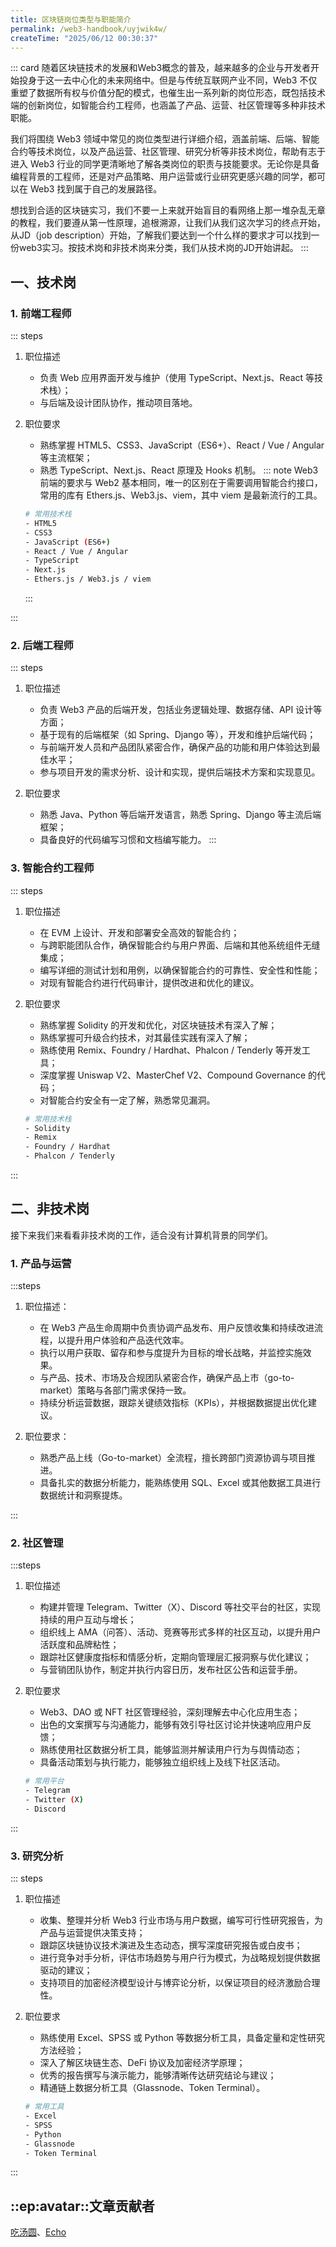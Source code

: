 ```yaml
---
title: 区块链岗位类型与职能简介
permalink: /web3-handbook/uyjwik4w/
createTime: "2025/06/12 00:30:37"
---
```

::: card
随着区块链技术的发展和Web3概念的普及，越来越多的企业与开发者开始投身于这一去中心化的未来网络中。但是与传统互联网产业不同，Web3 不仅重塑了数据所有权与价值分配的模式，也催生出一系列新的岗位形态，既包括技术端的创新岗位，如智能合约工程师，也涵盖了产品、运营、社区管理等多种非技术职能。

我们将围绕 Web3 领域中常见的岗位类型进行详细介绍，涵盖前端、后端、智能合约等技术岗位，以及产品运营、社区管理、研究分析等非技术岗位，帮助有志于进入 Web3 行业的同学更清晰地了解各类岗位的职责与技能要求。无论你是具备编程背景的工程师，还是对产品策略、用户运营或行业研究更感兴趣的同学，都可以在 Web3 找到属于自己的发展路径。

想找到合适的区块链实习，我们不要一上来就开始盲目的看网络上那一堆杂乱无章的教程，我们要遵从第一性原理，追根溯源，让我们从我们这次学习的终点开始，从JD（job description）开始，了解我们要达到一个什么样的要求才可以找到一份web3实习。按技术岗和非技术岗来分类，我们从技术岗的JD开始讲起。
::: 

## 一、技术岗

### 1. 前端工程师
::: steps
1. 职位描述
    - 负责 Web 应用界面开发与维护（使用 TypeScript、Next.js、React 等技术栈）；
    - 与后端及设计团队协作，推动项目落地。

2. 职位要求
    - 熟练掌握 HTML5、CSS3、JavaScript（ES6+）、React / Vue / Angular 等主流框架；
    - 熟悉 TypeScript、Next.js、React 原理及 Hooks 机制。
    ::: note
     Web3 前端的要求与 Web2 基本相同，唯一的区别在于需要调用智能合约接口，常用的库有 Ethers.js、Web3.js、viem，其中 viem 是最新流行的工具。

     ```bash
    # 常用技术栈
    - HTML5
    - CSS3
    - JavaScript (ES6+)
    - React / Vue / Angular
    - TypeScript
    - Next.js
    - Ethers.js / Web3.js / viem
    ```
    :::
    
:::
### 2. 后端工程师
::: steps
1. 职位描述
    - 负责 Web3 产品的后端开发，包括业务逻辑处理、数据存储、API 设计等方面；
    - 基于现有的后端框架（如 Spring、Django 等），开发和维护后端代码；
    - 与前端开发人员和产品团队紧密合作，确保产品的功能和用户体验达到最佳水平；
    - 参与项目开发的需求分析、设计和实现，提供后端技术方案和实现意见。

2. 职位要求
    - 熟悉 Java、Python 等后端开发语言，熟悉 Spring、Django 等主流后端框架；
    - 具备良好的代码编写习惯和文档编写能力。
:::

<!-- ::: note
其实大家可以发现 Web3 前端的要求和 Web2 的可以说是一模一样，所以我也认为，这是最适合我们学生去实习的岗位。唯一的区别就是平时前端调用的是后端的接口，现在除了后端还需要调用智能合约的接口，用到的库有 Ethers.js / Web3.js / viem，最新最流行的是 viem，大家可以都看一看。
::: -->

### 3. 智能合约工程师
::: steps
1. 职位描述
    - 在 EVM 上设计、开发和部署安全高效的智能合约；
    - 与跨职能团队合作，确保智能合约与用户界面、后端和其他系统组件无缝集成；
    - 编写详细的测试计划和用例，以确保智能合约的可靠性、安全性和性能；
    - 对现有智能合约进行代码审计，提供改进和优化的建议。

2. 职位要求
    - 熟练掌握 Solidity 的开发和优化，对区块链技术有深入了解；
    - 熟练掌握可升级合约技术，对其最佳实践有深入了解；
    - 熟练使用 Remix、Foundry / Hardhat、Phalcon / Tenderly 等开发工具；
    - 深度掌握 Uniswap V2、MasterChef V2、Compound Governance 的代码；
    - 对智能合约安全有一定了解，熟悉常见漏洞。
    ```bash
    # 常用技术栈
    - Solidity
    - Remix
    - Foundry / Hardhat
    - Phalcon / Tenderly
    ```
:::

## 二、非技术岗

接下来我们来看看非技术岗的工作，适合没有计算机背景的同学们。



### 1. 产品与运营

:::steps

1. 职位描述：

    - 在 Web3 产品生命周期中负责协调产品发布、用户反馈收集和持续改进流程，以提升用户体验和产品迭代效率。
    - 执行以用户获取、留存和参与度提升为目标的增长战略，并监控实施效果。
    - 与产品、技术、市场及合规团队紧密合作，确保产品上市（go-to-market）策略与各部门需求保持一致。
    - 持续分析运营数据，跟踪关键绩效指标（KPIs），并根据数据提出优化建议。

2. 职位要求：

    - 熟悉产品上线（Go-to-market）全流程，擅长跨部门资源协调与项目推进。
    - 具备扎实的数据分析能力，能熟练使用 SQL、Excel 或其他数据工具进行数据统计和洞察提炼。

:::
### 2. 社区管理

:::steps
1. 职位描述
    - 构建并管理 Telegram、Twitter（X）、Discord 等社交平台的社区，实现持续的用户互动与增长；
    - 组织线上 AMA（问答）、活动、竞赛等形式多样的社区互动，以提升用户活跃度和品牌粘性；
    - 跟踪社区健康度指标和情感分析，定期向管理层汇报洞察与优化建议；
    - 与营销团队协作，制定并执行内容日历，发布社区公告和运营手册。

2. 职位要求
    - Web3、DAO 或 NFT 社区管理经验，深刻理解去中心化应用生态；
    - 出色的文案撰写与沟通能力，能够有效引导社区讨论并快速响应用户反馈；
    - 熟练使用社区数据分析工具，能够监测并解读用户行为与舆情动态；
    - 具备活动策划与执行能力，能够独立组织线上及线下社区活动。

    ```bash
    # 常用平台
    - Telegram
    - Twitter (X)
    - Discord
    ```
:::


### 3. 研究分析
::: steps
1. 职位描述
    - 收集、整理并分析 Web3 行业市场与用户数据，编写可行性研究报告，为产品与运营提供决策支持；
    - 跟踪区块链协议技术演进及生态动态，撰写深度研究报告或白皮书；
    - 进行竞争对手分析，评估市场趋势与用户行为模式，为战略规划提供数据驱动的建议；
    - 支持项目的加密经济模型设计与博弈论分析，以保证项目的经济激励合理性。

2. 职位要求
    - 熟练使用 Excel、SPSS 或 Python 等数据分析工具，具备定量和定性研究方法经验；
    - 深入了解区块链生态、DeFi 协议及加密经济学原理；
    - 优秀的报告撰写与演示能力，能够清晰传达研究结论与建议；
    - 精通链上数据分析工具（Glassnode、Token Terminal）。
    ```bash
    # 常用工具
    - Excel
    - SPSS
    - Python
    - Glassnode
    - Token Terminal
    ```
:::

## ::ep:avatar::文章贡献者  
[吃汤圆](/)、[Echo](https://x.com/Echo_liuchan)
